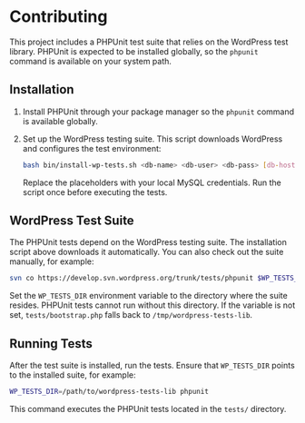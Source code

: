 # Contributing

This project includes a PHPUnit test suite that relies on the WordPress test library. PHPUnit is expected to be installed globally, so the `phpunit` command is available on your system path.

## Installation

1. Install PHPUnit through your package manager so the `phpunit` command is available globally.
2. Set up the WordPress testing suite. This script downloads WordPress and configures the test environment:

   ```bash
   bash bin/install-wp-tests.sh <db-name> <db-user> <db-pass> [db-host] [wp-version]
   ```

   Replace the placeholders with your local MySQL credentials. Run the script once before executing the tests.

## WordPress Test Suite

The PHPUnit tests depend on the WordPress testing suite. The installation script above downloads it automatically. You can also check out the suite manually, for example:

```bash
svn co https://develop.svn.wordpress.org/trunk/tests/phpunit $WP_TESTS_DIR
```

Set the `WP_TESTS_DIR` environment variable to the directory where the suite resides. PHPUnit tests cannot run without this directory. If the variable is not set, `tests/bootstrap.php` falls back to `/tmp/wordpress-tests-lib`.

## Running Tests

After the test suite is installed, run the tests. Ensure that
`WP_TESTS_DIR` points to the installed suite, for example:

```bash
WP_TESTS_DIR=/path/to/wordpress-tests-lib phpunit
```

This command executes the PHPUnit tests located in the `tests/` directory.
